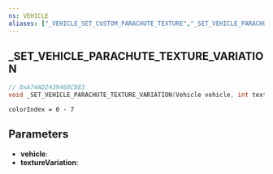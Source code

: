 ```yaml
---
ns: VEHICLE
aliases: ["_VEHICLE_SET_CUSTOM_PARACHUTE_TEXTURE","_SET_VEHICLE_PARACHUTE_TEXTURE_VARIATIION"]
---
```

## _SET_VEHICLE_PARACHUTE_TEXTURE_VARIATION

```c
// 0xA74AD2439468C883
void _SET_VEHICLE_PARACHUTE_TEXTURE_VARIATION(Vehicle vehicle, int textureVariation);
```

```
colorIndex = 0 - 7
```

## Parameters
* **vehicle**: 
* **textureVariation**: 


